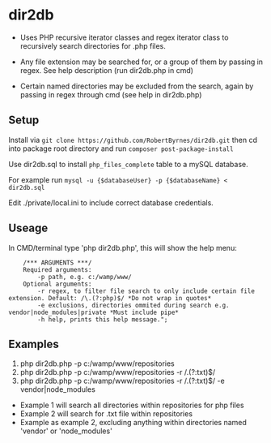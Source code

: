 # dir2db
- Uses PHP recursive iterator classes and regex iterator class to recursively search directories for .php files.

- Any file extension may be searched for, or a group of them by passing in regex. See help description (run dir2db.php in cmd)

- Certain named directories may be excluded from the search, again by passing in regex through cmd (see help in dir2db.php)

## Setup
Install via ``` git clone https://github.com/RobertByrnes/dir2db.git ``` then cd into package root directory and run ``` composer post-package-install ```


Use dir2db.sql to install ```php_files_complete``` table to a mySQL database.

For example run
```mysql -u {$databaseUser} -p {$databaseName} < dir2db.sql```

Edit ./private/local.ini to include correct database credentials.

## Useage
In CMD/terminal type 'php dir2db.php', this will show the help menu:
```
    /*** ARGUMENTS ***/
    Required arguments:
        -p path, e.g. c:/wamp/www/
    Optional arguments: 
        -r regex, to filter file search to only include certain file extension. Default: /\.(?:php)$/ *Do not wrap in quotes* 
        -e exclusions, directories ommited during search e.g. vendor|node_modules|private *Must include pipe*
        -h help, prints this help message.";
```
## Examples
1. php dir2db.php -p c:/wamp/www/repositories
2. php dir2db.php -p c:/wamp/www/repositories -r /\.(?:txt)$/
3. php dir2db.php -p c:/wamp/www/repositories -r /\.(?:txt)$/ -e vendor|node_modules

- Example 1 will search all directories within repositories for php files
- Example 2 will search for .txt file within repositories
- Example as example 2, excluding anything within directories named 'vendor' or 'node_modules'

